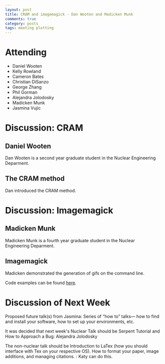 ```yaml
---
layout: post
title: CRAM and imagemagick - Dan Wooten and Madicken Munk
comments: true
category: posts
tags: meeting plotting
---
```



# Attending

- Daniel Wooten
- Kelly Rowland
- Cameron Bates
- Christian DiSanzo 
- George Zhang
- Phil Gorman
- Alejandra Jolodosky
- Madicken Munk
- Jasmina Vujic



# Discussion: CRAM 

## Daniel Wooten

Dan Wooten is a second year graduate student in the Nuclear Engineering 
Deparment.  

## The CRAM method

Dan introduced the CRAM method.


# Discussion: Imagemagick

## Madicken Munk

Madicken Munk is a fourth year graduate student in the Nuclear Engineering 
Deparment.  

## Imagemagick

Madicken demonstrated the generation of gifs on the command line. 

Code examples can be found [here][code].


# Discussion of Next Week

Proposed future talk(s) from Jasmina: Series of “how to” talks— how to find and 
install your software, how to set up your environments, etc. 

It was decided that next week's Nuclear Talk should be Serpent Tutorial and How 
to Approach a Bug: Alejandra Jolodosky

The non-nuclear talk should be Introduction to LaTex (how you should interface 
with Tex on your respective OS). How to format your paper, image additions, and 
managing citations. : Katy can do this. 


[code]: https://github.com/thehackerwithin/berkeley/tree/master/imagemagick "Code Examples" 
